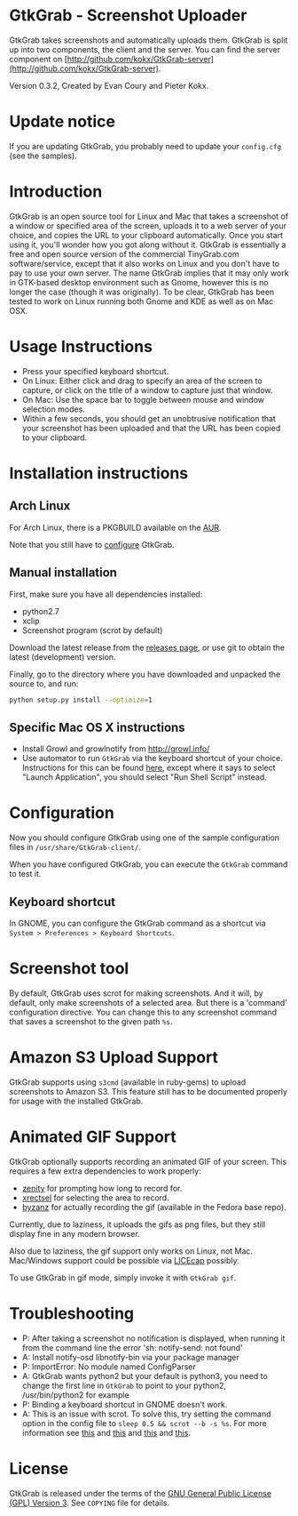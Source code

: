 GtkGrab - Screenshot Uploader
=============================

GtkGrab takes screenshots and automatically uploads them. GtkGrab is split up
into two components, the client and the server. You can find the server
component on
[http://github.com/kokx/GtkGrab-server](http://github.com/kokx/GtkGrab-server).

Version 0.3.2, Created by Evan Coury and Pieter Kokx.

Update notice
=============

If you are updating GtkGrab, you probably need to update your `config.cfg`
(see the samples).

Introduction
============
GtkGrab is an open source tool for Linux and Mac that takes a screenshot of a
window or specified area of the screen, uploads it to a web server of your
choice, and copies the URL to your clipboard automatically. Once you start
using it, you'll wonder how you got along without it. GtkGrab is essentially a
free and open source version of the commercial TinyGrab.com software/service,
except that it also works on Linux and you don't have to pay to use your own
server. The name GtkGrab implies that it may only work in GTK-based desktop
environment such as Gnome, however this is no longer the case (though it was
originally). To be clear, GtkGrab has been tested to work on Linux running
both Gnome and KDE as well as on Mac OSX.

Usage Instructions
==================
* Press your specified keyboard shortcut.
* On Linux: Either click and drag to specify an area of the screen to capture,
  or click on the title of a window to capture just that window.
* On Mac: Use the space bar to toggle between mouse and window selection
  modes.
* Within a few seconds, you should get an unobtrusive notification that your
  screenshot has been uploaded and that the URL has been copied to your
  clipboard.

Installation instructions
=========================

Arch Linux
----------

For Arch Linux, there is a PKGBUILD available on the
[AUR](http://aur.archlinux.org/packages/gtkgrab-client).

Note that you still have to [configure](#configuration) GtkGrab.

Manual installation
-------------------

First, make sure you have all dependencies installed:

* python2.7
* xclip
* Screenshot program (scrot by default)

Download the latest release from the [releases
page](http://github.com/kokx/GtkGrab-client/releases/), or use git to obtain
the latest (development) version.

Finally, go to the directory where you have downloaded and unpacked the source to, and
run:

```bash
python setup.py install --optimize=1
```

Specific Mac OS X instructions
------------------------------

* Install Growl and growlnotify from http://growl.info/
* Use automator to run `GtkGrab` via the keyboard shortcut of your choice.
  Instructions for this can be found
  [here](http://www.macosxautomation.com/services/learn/tut01/index.html),
  except where it says to select "Launch Application", you should select "Run
  Shell Script" instead.

Configuration
=============

Now you should configure GtkGrab using one of the sample configuration files
in `/usr/share/GtkGrab-client/`.

When you have configured GtkGrab, you can execute the `GtkGrab` command to
test it.

Keyboard shortcut
-----------------
In GNOME, you can configure the GtkGrab command as a shortcut via `System >
Preferences > Keyboard Shortcuts`.


Screenshot tool
===============
By default, GtkGrab uses scrot for making screenshots. And it will, by
default, only make screenshots of a selected area. But there is a 'command'
configuration directive. You can change this to any screenshot command that
saves a screenshot to the given path `%s`.

Amazon S3 Upload Support
========================
GtkGrab supports using `s3cmd` (available in ruby-gems) to upload screenshots
to Amazon S3. This feature still has to be documented properly for usage with
the installed GtkGrab.

Animated GIF Support
====================
GtkGrab optionally supports recording an animated GIF of your screen. This
requires a few extra dependencies to work properly:

* [zenity](https://help.gnome.org/users/zenity/stable/) for prompting how long
  to record for.
* [xrectsel](https://github.com/lolilolicon/FFcast2/blob/master/xrectsel.c) for
  selecting the area to record.
* [byzanz](https://git.gnome.org/browse/byzanz/) for actually recording the gif
  (available in the Fedora base repo).

Currently, due to laziness, it uploads the gifs as png files, but they still
display fine in any modern browser.

Also due to laziness, the gif support only works on Linux, not Mac. Mac/Windows
support could be possible via [LICEcap](http://www.cockos.com/licecap/)
possibly.

To use GtkGrab in gif mode, simply invoke it with `GtkGrab gif`.

Troubleshooting
===============

* P: After taking a screenshot no notification is displayed, when running it
  from the command line the error 'sh: notify-send: not found'
* A: Install notify-osd libnotify-bin via your package manager
* P: ImportError: No module named ConfigParser
* A: GtkGrab wants python2 but your default is python3, you need to change the
  first line in `GtkGrab` to point to your python2, /usr/bin/python2 for
  example
* P: Binding a keyboard shortcut in GNOME doesn't work.
* A: This is an issue with scrot. To solve this, try setting the command option
  in the config file to `sleep 0.5 && scrot --b -s %s`. For more information
  see [this](http://ubuntuforums.org/showthread.php?t=1881234) and
  [this](https://bbs.archlinux.org/viewtopic.php?id=143065) and
  [this](https://bbs.archlinux.org/viewtopic.php?id=159900) and
  [this](https://groups.google.com/forum/#!topic/linux.debian.bugs.dist/_tmJIFYBfZo).

License
=======

GtkGrab is released under the terms of the [GNU General Public License (GPL)
Version 3](http://en.wikipedia.org/wiki/GNU_General_Public_License). See
`COPYING` file for details.

